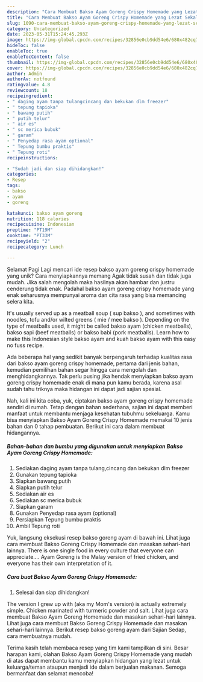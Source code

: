 ```yaml
---
description: "Cara Membuat Bakso Ayam Goreng Crispy Homemade yang Lezat Sekali, Mantap"
title: "Cara Membuat Bakso Ayam Goreng Crispy Homemade yang Lezat Sekali, Mantap"
slug: 1090-cara-membuat-bakso-ayam-goreng-crispy-homemade-yang-lezat-sekali-mantap
category: Uncategorized
date: 2023-05-31T15:24:45.293Z
image: https://img-global.cpcdn.com/recipes/32856e0cb9dd54e6/680x482cq70/bakso-ayam-goreng-crispy-homemade-foto-resep-utama.jpg
hideToc: false
enableToc: true
enableTocContent: false
thumbnail: https://img-global.cpcdn.com/recipes/32856e0cb9dd54e6/680x482cq70/bakso-ayam-goreng-crispy-homemade-foto-resep-utama.jpg
cover: https://img-global.cpcdn.com/recipes/32856e0cb9dd54e6/680x482cq70/bakso-ayam-goreng-crispy-homemade-foto-resep-utama.jpg
author: Admin
authorAv: notfound
ratingvalue: 4.8
reviewcount: 18
recipeingredient:
- " daging ayam tanpa tulangcincang dan bekukan dlm freezer"
- " tepung tapioka"
- " bawang putih"
- " putih telur"
- " air es"
- " sc merica bubuk"
- " garam"
- " Penyedap rasa ayam optional"
- " Tepung bumbu praktis"
- " Tepung roti"
recipeinstructions:

- "Sudah jadi dan siap dihidangkan!"
categories:
- Resep
tags:
- bakso
- ayam
- goreng

katakunci: bakso ayam goreng 
nutrition: 118 calories
recipecuisine: Indonesian
preptime: "PT19M"
cooktime: "PT33M"
recipeyield: "2"
recipecategory: Lunch

---
```



Selamat Pagi Lagi mencari ide resep bakso ayam goreng crispy homemade yang unik? Cara menyiapkannya memang Agak tidak susah dan tidak juga mudah. Jika salah mengolah maka hasilnya akan hambar dan justru cenderung tidak enak. Padahal bakso ayam goreng crispy homemade yang enak seharusnya mempunyai aroma dan cita rasa yang bisa memancing selera kita.


It&#39;s usually served up as a meatball soup ( sup bakso ), and sometimes with noodles, tofu and/or wilted greens ( mie / mee bakso ). Depending on the type of meatballs used, it might be called bakso ayam (chicken meatballs), bakso sapi (beef meatballs) or bakso babi (pork meatballs). Learn how to make this Indonesian style bakso ayam and kuah bakso ayam with this easy no fuss recipe.

Ada beberapa hal yang sedikit banyak berpengaruh terhadap kualitas rasa dari bakso ayam goreng crispy homemade, pertama dari jenis bahan, kemudian pemilihan bahan segar hingga cara mengolah dan menghidangkannya. Tak perlu pusing jika hendak menyiapkan bakso ayam goreng crispy homemade enak di mana pun kamu berada, karena asal sudah tahu triknya maka hidangan ini dapat jadi sajian spesial.


Nah, kali ini kita coba, yuk, ciptakan bakso ayam goreng crispy homemade sendiri di rumah. Tetap dengan bahan sederhana, sajian ini dapat memberi manfaat untuk membantu menjaga kesehatan tubuhmu sekeluarga. Kamu bisa menyiapkan Bakso Ayam Goreng Crispy Homemade memakai 10 jenis bahan dan 0 tahap pembuatan. Berikut ini cara dalam membuat hidangannya.

<!--inarticleads1-->

##### Bahan-bahan dan bumbu yang digunakan untuk menyiapkan Bakso Ayam Goreng Crispy Homemade:

1. Sediakan  daging ayam tanpa tulang,cincang dan bekukan dlm freezer
1. Gunakan  tepung tapioka
1. Siapkan  bawang putih
1. Siapkan  putih telur
1. Sediakan  air es
1. Sediakan  sc merica bubuk
1. Siapkan  garam
1. Gunakan  Penyedap rasa ayam (optional)
1. Persiapkan  Tepung bumbu praktis
1. Ambil  Tepung roti


Yuk, langsung eksekusi resep bakso goreng ayam di bawah ini. Lihat juga cara membuat Bakso Goreng Crispy Homemade dan masakan sehari-hari lainnya. There is one single food in every culture that everyone can appreciate…. Ayam Goreng is the Malay version of fried chicken, and everyone has their own interpretation of it. 

<!--inarticleads2-->

##### Cara buat Bakso Ayam Goreng Crispy Homemade:


1. Selesai dan siap dihidangkan!

The version I grew up with (aka my Mom&#39;s version) is actually extremely simple. Chicken marinated with turmeric powder and salt. Lihat juga cara membuat Bakso Ayam Goreng Homemade dan masakan sehari-hari lainnya. Lihat juga cara membuat Bakso Goreng Crispy Homemade dan masakan sehari-hari lainnya. Berikut resep bakso goreng ayam dari Sajian Sedap, cara membuatnya mudah. 

Terima kasih telah membaca resep yang tim kami tampilkan di sini. Besar harapan kami, olahan Bakso Ayam Goreng Crispy Homemade yang mudah di atas dapat membantu kamu menyiapkan hidangan yang lezat untuk keluarga/teman ataupun menjadi ide dalam berjualan makanan. Semoga bermanfaat dan selamat mencoba!
